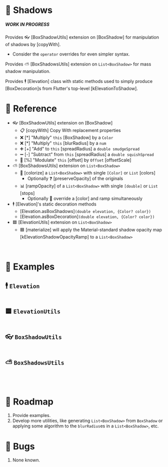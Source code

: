 # 👥 Shadows
##### **WORK IN PROGRESS**
Provides 👓 [BoxShadowUtils] extension on [BoxShadow] for manipulation of shadows by [copyWith].
 - Consider the `operator` overrides for even simpler syntax.

Provides ⛅ [BoxShadowsUtils] extension on `List<BoxShadow>` for mass shadow manipulation.

Provides 🕴 [Elevation] class with static methods used to simply produce [BoxDecoration]s from Flutter's top-level [kElevationToShadow].

# 📖 Reference
- 👓 [BoxShadowUtils] extension on [BoxShadow]
  - 📋 [copyWith] Copy With replacement properties
  - ❌ [*] "Multiply" `this` [BoxShadow] by a `Color`
  - ❌ [*] "Multiply" `this` [blurRadius] by a `num`
  - ➕ [+] "Add" to `this` [spreadRadius] a `double smudgeSpread`
  - ➖ [-] "Subtract" from `this` [spreadRadius] a `double squishSpread`
  - 📏 [%] "Modulate" `this` [offset] by `Offset` [offsetScale]
- ⛅ [BoxShadowsUtils] extension on `List<BoxShadow>`
  - 🎨 [colorize] a `List<BoxShadow>` with single `[Color]` or `List` [colors]
    - Optionally ❓ [preserveOpacity] of the originals
  - 📊 [rampOpacity] of a `List<BoxShadow>` with single `[double]` or `List` [stops]
    - Optionally 🎨 override a [color] and ramp simultaneously
- 🕴 [Elevation]'s static decoration methods
  - [Elevation.asBoxShadows]`(double elevation, {Color? color})`
  - [Elevation.asBoxDecoration]`(double elevation, {Color? color})`
- 🟦 [ElevationUtils] extension on `List<BoxShadow>`
  - 🟦 [materialize] will apply the Material-standard shadow opacity map [kElevationShadowOpacityRamp] to a `List<BoxShadow>`

&nbsp;

# 🧫 Examples

## 🕴 `Elevation`
```dart

```
>

## 🟦 `ElevationUtils`
```dart

```
>

## 👓 `BoxShadowUtils`
```dart

```
>

## ⛅ `BoxShadowsUtils`
```dart

```
>

&nbsp;

# 🌇 Roadmap
1. Provide examples.
2. Develop more utilities, like generating `List<BoxShadow>` from `BoxShadow` or applying some algorithm to the `blurRadius`es in a `List<BoxShadow>`, etc.

# 🐞 Bugs
1. None known.
